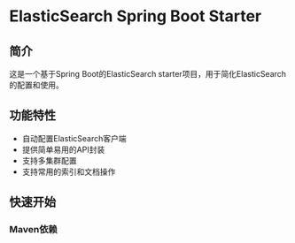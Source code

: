 # ElasticSearch Spring Boot Starter

## 简介
这是一个基于Spring Boot的ElasticSearch starter项目，用于简化ElasticSearch的配置和使用。

## 功能特性
- 自动配置ElasticSearch客户端
- 提供简单易用的API封装
- 支持多集群配置
- 支持常用的索引和文档操作

## 快速开始

### Maven依赖 